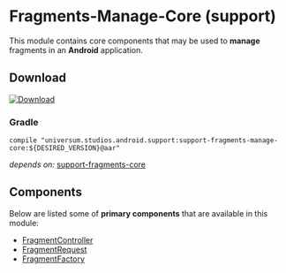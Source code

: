 Fragments-Manage-Core (support)
===============

This module contains core components that may be used to **manage** fragments in an **Android** application.

## Download ##
[![Download](https://api.bintray.com/packages/universum-studios/android/universum.studios.android.support%3Asupport-fragments/images/download.svg)](https://bintray.com/universum-studios/android/universum.studios.android.support%3Asupport-fragments/_latestVersion)

### Gradle ###

    compile "universum.studios.android.support:support-fragments-manage-core:${DESIRED_VERSION}@aar"

_depends on:_
[support-fragments-core](https://github.com/universum-studios/android_fragments/tree/support-master/library-core)

## Components ##

Below are listed some of **primary components** that are available in this module:

- [FragmentController](https://github.com/universum-studios/android_fragments/tree/master/library-manage-core/src/main/java/universum/studios/android/fragment/manage/FragmentController.java)
- [FragmentRequest](https://github.com/universum-studios/android_fragments/tree/master/library-manage-core/src/main/java/universum/studios/android/fragment/manage/FragmentRequest.java)
- [FragmentFactory](https://github.com/universum-studios/android_fragments/tree/master/library-manage-core/src/main/java/universum/studios/android/fragment/manage/FragmentFactory.java)
